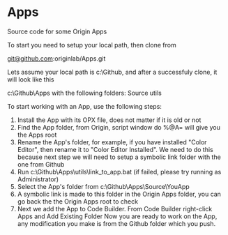 # Apps
Source code for some Origin Apps

To start you need to setup your local path, then clone from 

git@github.com:originlab/Apps.git

Lets assume your local path is c:\Github\, and after a successfuly clone, it will look like this

c:\Github\Apps with the following folders:
Source
utils

To start working with an App, use the following steps:
1. Install the App with its OPX file, does not matter if it is old or not
2. Find the App folder, from Origin, script window do %@A= will give you the Apps root
3. Rename the App's folder, for example, if you have installed "Color Editor", then rename it to "Color Editor Installed". We need to do this because next step we will need to setup a symbolic link folder with the one from Github
4. Run c:\Github\Apps\utils\link_to_app.bat (if failed, please try running as Administrator)
5. Select the App's folder from c:\Github\Apps\Source\YouApp
6. A symbolic link is made to this folder in the Origin Apps folder, you can go back the the Origin Apps root to check
7. Next we add the App to Code Builder. From Code Builder right-click Apps and Add Existing Folder
Now you are ready to work on the App, any modification you make is from the Github folder which you push.
